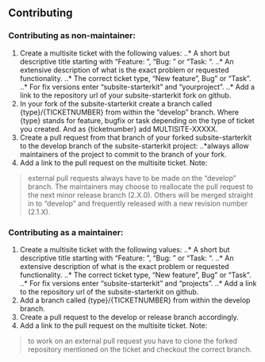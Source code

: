 ## Contributing

### Contributing as non-maintainer:
1. Create a multisite ticket with the following values:
..* A short but descriptive title starting with “Feature: ”, “Bug: ” or “Task: “.
..* An extensive description of what is the exact problem or requested functionality.
..* The correct ticket type, “New feature”, Bug” or “Task”.
..* For fix versions enter “subsite-starterkit” and “yourproject”.
..* Add a link to the repository url of your subsite-starterkit fork on github.
2. In your fork of the subsite-starterkit create a branch called
{type}/{TICKETNUMBER} from within the “develop” branch. Where {type} stands for
feature, bugfix or task depending on the type of ticket you created. And as
{ticketnumber} add MULTISITE-XXXXX.
3. Create a pull request from that branch of your forked subsite-starterkit to the
develop branch of the subsite-starterkit project:
..*always allow maintainers of the project to commit to the branch of your fork.
4. Add a link to the pull request on the multisite ticket.
Note:
> external pull requests always have to be made on the “develop” branch. The
maintainers may choose to reallocate the pull request to the next minor release
branch (2.X.0). Others will be merged straight in to “develop” and frequently released
with a new revision number (2.1.X).

### Contributing as a maintainer:
1. Create a multisite ticket with the following values:
..* A short but descriptive title starting with “Feature: ”, “Bug: ” or “Task: “.
..* An extensive description of what is the exact problem or requested functionality.
..* The correct ticket type, “New feature”, Bug” or “Task”.
..* For fix versions enter “subsite-starterkit” and “projects”.
..* Add a link to the repository url of the subsite-starterkit on github.
2. Add a branch called {type}/{TICKETNUMBER} from within the develop branch.
3. Create a pull request to the develop or release branch accordingly.
4. Add a link to the pull request on the multisite ticket.
Note:
> to work on an external pull request you have to clone the forked repository
mentioned on the ticket and checkout the correct branch.

